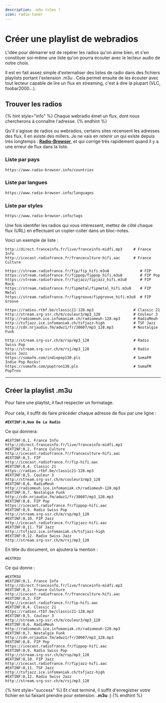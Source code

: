 ```yaml
---
description: .m3u rules !
icon: radio-tuner
---
```


# Créer une playlist de webradios

L'idée pour démarrer est de repérer les radios qu'on aime bien, et s'en constituer soi-même une liste qu'on pourra écouter avec le lecteur audio de notre choix.

Il est en fait assez simple d'externaliser des listes de radio dans des fichiers playlists portant l'extension .m3u . Cela permet ensuite de les écouter avec tout lecteur capable de lire un flux en streaming, c'est à dire la plupart (VLC, foobar2000…).

## Trouver les radios <a href="#trouver_les_radios" id="trouver_les_radios"></a>

{% hint style="info" %}
Chaque webradio émet un flux, dont nous chercherons à connaître l'adresse.
{% endhint %}

Qu'il s'agisse de radios ou webradios, certains sites recensent les adresses des flux. Il en existe des millers. Je ne vais en retenir un qui existe depuis très longtemps : [**Radio-Browser**](https://www.radio-browser.info/), et qui corrige très rapidement quand il y a une erreur de flux dans la liste.

### Liste par pays <a href="#quelles_radios" id="quelles_radios"></a>

```html
https://www.radio-browser.info/countries
```

### Liste par langues <a href="#quelles_radios" id="quelles_radios"></a>

```html
https://www.radio-browser.info/languages
```

### Liste par styles <a href="#quelles_radios" id="quelles_radios"></a>

```html
https://www.radio-browser.info/tags
```

Une fois identifer les radios qui vous intéressent, mettez de côté chaque flux (URL) en effectuant un copier-coller dans un bloc-notes.

Voici un exemple de liste :&#x20;

```
http://direct.franceinfo.fr/live/franceinfo-midfi.mp3     # France Info
http://icecast.radiofrance.fr/franceculture-hifi.aac      # France Culture

https://stream.radiofrance.fr/fip/fip_hifi.m3u8              # FIP
https://stream.radiofrance.fr/fippop/fippop_hifi.m3u8        # FIP Pop
https://stream.radiofrance.fr/fipjazz/fipjazz_hifi.m3u8      # FIP Rock
https://stream.radiofrance.fr/fipmetal/fipmetal_hifi.m3u8    # FIP Metal
https://stream.radiofrance.fr/fipgroove/fipgroove_hifi.m3u8  # FIP Groove

https://radios.rtbf.be/classic21-128.mp3                  # Classic 21
http://stream.srg-ssr.ch/m/couleur3/mp3_128               # Couleur 3
http://radiomeuh.ice.infomaniak.ch/radiomeuh-128.mp3      # RadioMeuh
http://tsfjazz.ice.infomaniak.ch/tsfjazz-high             # TSF Jazz
http://cdn.nrjaudio.fm/adwz1/fr/30607/mp3_128.mp3         # Nostalgie Funk

http://stream.srg-ssr.ch/m/rsp/mp3_128                    # Radio Swiss Pop
http://stream.srg-ssr.ch/m/rsj/mp3_128                    # Radio Swiss Jazz
https://somafm.com/indiepop130.pls                        # SomaFM Indie Pop Rocks!
https://somafm.com/poptron130.pls                         # SomaFM PopTron
```

***

## Créer la playlist .m3u <a href="#creer_la_playlist_m3u" id="creer_la_playlist_m3u"></a>

Pour faire une playlist, il faut respecter un formatage.\
\
Pour cela, il suffit de faire précéder chaque adresse de flux par une ligne :

<pre><code><strong>#EXTINF:0,Nom De La Radio
</strong></code></pre>

Ce qui donnera:

```
#EXTINF:0,1. France Info
http://direct.franceinfo.fr/live/franceinfo-midfi.mp3
#EXTINF:0,2. France Culture
http://icecast.radiofrance.fr/franceculture-hifi.aac
#EXTINF:0,3. FIP
http://icecast.radiofrance.fr/fip-hifi.aac
#EXTINF:0,4. Classic 21
https://radios.rtbf.be/classic21-128.mp3
#EXTINF:0,5. Couleur 3
http://stream.srg-ssr.ch/m/couleur3/mp3_128
#EXTINF:0,6. RadioMeuh
http://radiomeuh.ice.infomaniak.ch/radiomeuh-128.mp3
#EXTINF:0,7. Nostalgie Funk
http://cdn.nrjaudio.fm/adwz1/fr/30607/mp3_128.mp3
#EXTINF:0,8. FIP Pop
https://icecast.radiofrance.fr/fippop-hifi.aac
#EXTINF:0,9. Radio Swiss Pop
http://stream.srg-ssr.ch/m/rsp/mp3_128
#EXTINF:0,10. FIP Jazz
http://icecast.radiofrance.fr/fipjazz-hifi.aac
#EXTINF:0,11. TSF Jazz
http://tsfjazz.ice.infomaniak.ch/tsfjazz-high
#EXTINF:0,12. Radio Swiss Jazz
http://stream.srg-ssr.ch/m/rsj/mp3_128
```

En tête du document, on ajoutera la mention :

```
#EXTM3U
```

Ce qui donne :

```
#EXTM3U
#EXTINF:0,1. France Info
http://direct.franceinfo.fr/live/franceinfo-midfi.mp3
#EXTINF:0,2. France Culture
http://icecast.radiofrance.fr/franceculture-hifi.aac
#EXTINF:0,3. FIP
http://icecast.radiofrance.fr/fip-hifi.aac
#EXTINF:0,4. Classic 21
https://radios.rtbf.be/classic21-128.mp3
#EXTINF:0,5. Couleur 3
http://stream.srg-ssr.ch/m/couleur3/mp3_128
#EXTINF:0,6. RadioMeuh
http://radiomeuh.ice.infomaniak.ch/radiomeuh-128.mp3
#EXTINF:0,7. Nostalgie Funk
http://cdn.nrjaudio.fm/adwz1/fr/30607/mp3_128.mp3
#EXTINF:0,8. FIP Pop
https://icecast.radiofrance.fr/fippop-hifi.aac
#EXTINF:0,9. Radio Swiss Pop
http://stream.srg-ssr.ch/m/rsp/mp3_128
#EXTINF:0,10. FIP Jazz
http://icecast.radiofrance.fr/fipjazz-hifi.aac
#EXTINF:0,11. TSF Jazz
http://tsfjazz.ice.infomaniak.ch/tsfjazz-high
#EXTINF:0,12. Radio Swiss Jazz
http://stream.srg-ssr.ch/m/rsj/mp3_128
```

{% hint style="success" %}
Et c'est terminé, il suffit d'enregistrer votre fichier en lui faisant prendre pour extension: **.m3u** :)
{% endhint %}
